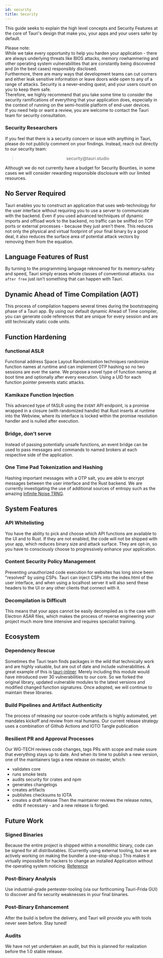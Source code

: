 ```yaml
---
id: security
title: Security
---
```


This guide seeks to explain the high level concepts and Security Features at the core of Tauri's design that make you, your apps and your users safer by default.

<div className="alert alert--info" role="alert">
  Please note:<br/>
  While we take every opportunity to help you harden your application - there are always underlying threats like BIOS attacks, memory rowhammering and other operating system vulnerabilities that are constantly being discovered and (in the best cases) responsibly disclosed.<br/>
Furthermore, there are many ways that development teams can cut corners and either leak sensitive information or leave doors wide open to any of a range of attacks. Security is a never-ending quest, and your users count on you to keep them safe.<br/>
Therefore, we highly recommend that you take some time to consider the security ramifications of everything that your application does, especially in the context of running on the semi-hostile platform of end-user devices.<br/>
If you need help or want a review, you are welcome to contact the Tauri team for security consultation.
</div>

### Security Researchers

If you feel that there is a security concern or issue with anything in Tauri, please do not publicly comment on your findings. Instead, reach out directly to our security team:

> <center>security@tauri.studio</center>

Although we do not currently have a budget for Security Bounties, in some cases we will consider rewarding responsible disclosure with our limited resources.

## No Server Required

Tauri enables you to construct an application that uses web-technology for the user interface without requiring you to use a server to communicate with the backend. Even if you used advanced techniques of dynamic imports and offload work to the backend, no traffic can be sniffed on TCP ports or external processes - because they just aren't there. This reduces not only the physical and virtual footprint of your final binary by a good deal, it also reduces the surface area of potential attack vectors by removing them from the equation.

## Language Features of Rust

By turning to the programming language reknowned for its memory-safety and speed, Tauri simply erases whole classes of conventional attacks. `Use after free` just isn't something that can happen with Tauri.

## Dynamic Ahead of Time Compilation (AOT)

This process of compilation happens several times during the bootstrapping phase of a Tauri app. By using our default dynamic Ahead of Time compiler, you can generate code references that are unique for every session and are still technically static code units.

## Function Hardening

### functional ASLR

Functional address Space Layout Randomization techniques randomize function names at runtime and can implement OTP hashing so no two sessions are ever the same. We propose a novel type of function naming at boot time and optionally after every execution. Using a UID for each function pointer prevents static attacks.

### Kamikaze Function Injection

This advanced type of fASLR using the `EVENT` API endpoint, is a promise wrapped in a closure (with randomized handle) that Rust inserts at runtime into the Webview, where its interface is locked within the promise resolution handler and is nulled after execution.

### Bridge, don't serve

Instead of passing potentially unsafe functions, an event bridge can be used to pass messages and commands to named brokers at each respective side of the application.

### One Time Pad Tokenization and Hashing

Hashing important messages with a OTP salt, you are able to encrypt messages between the user interface and the Rust backend. We are currently investigating the use of additional sources of entropy such as the amazing [Infinite Noise TRNG](https://13-37.org/en/shop/infinite-noise-trng/).

## System Features

### API Whitelisting

You have the ability to pick and choose which API functions are available to the UI and to Rust. If they are not enabled, the code will not be shipped with your app, which reduces binary size and attack surface. They are opt-in, so you have to consciously choose to progressively enhance your application.

### Content Security Policy Management

Preventing unauthorized code execution for websites has long since been "resolved" by using CSPs. Tauri can inject CSPs into the index.html of the user interface, and when using a localhost server it will also send these headers to the UI or any other clients that connect with it.

### Decompilation is Difficult

This means that your apps cannot be easily decompiled as is the case with Electron ASAR files, which makes the process of reverse engineering your project much more time intensive and requires specialist training.

## Ecosystem

### Dependency Rescue

Sometimes the Tauri team finds packages in the wild that technically work and are highly valuable, but are out of date and include vulnerabilities. A great example of this is [tauri-inliner](https://github.com/tauri-apps/tauri-inliner). Merely including this module would have introduced over 30 vulnerabilities to our core. So we forked the original library, updated vulnerable modules to the latest versions and modified changed function signatures. Once adopted, we will continue to maintain these libraries.

### Build Pipelines and Artifact Authenticity

The process of releasing our source-code artifacts is highly automated, yet mandates kickoff and review from real humans. Our current release strategy uses a combination of Github Actions and IOTO Tangle publication

### Resilient PR and Approval Processes

Our WG-TECH reviews code changes, tags PRs with scope and make ssure that everything stays up to date. And when its time to publish a new version, one of the maintainers tags a new release on master, which:

- validates core
- runs smoke tests
- audits security for crates and npm
- generates changelogs
- creates artifacts
- publishes checksums to IOTA
- creates a draft release
  Then the maintainer reviews the release notes, edits if necessary - and a new release is forged.

## Future Work

### Signed Binaries

Because the entire project is shipped within a monolithic binary, code can be signed for all distributables. (Currently using external tooling, but we are actively working on making the bundler a one-stop-shop.) This makes it virtually impossible for hackers to change an installed Application without the operating system noticing. [Reference](https://github.com/electron/asar/issues/123)

### Post-Binary Analysis

Use industrial-grade pentester-tooling (via our forthcoming Tauri-Frida GUI) to discover and fix security weaknesses in your final binaries.

### Post-Binary Enhancement

After the build is before the delivery, and Tauri will provide you with tools never seen before. Stay tuned!

### Audits

We have not yet undertaken an audit, but this is planned for realization before the 1.0 stable release.
